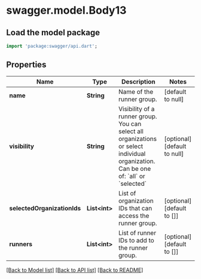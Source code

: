 # swagger.model.Body13

## Load the model package
```dart
import 'package:swagger/api.dart';
```

## Properties
Name | Type | Description | Notes
------------ | ------------- | ------------- | -------------
**name** | **String** | Name of the runner group. | [default to null]
**visibility** | **String** | Visibility of a runner group. You can select all organizations or select individual organization. Can be one of: &#x60;all&#x60; or &#x60;selected&#x60; | [optional] [default to null]
**selectedOrganizationIds** | **List&lt;int&gt;** | List of organization IDs that can access the runner group. | [optional] [default to []]
**runners** | **List&lt;int&gt;** | List of runner IDs to add to the runner group. | [optional] [default to []]

[[Back to Model list]](../README.md#documentation-for-models) [[Back to API list]](../README.md#documentation-for-api-endpoints) [[Back to README]](../README.md)

